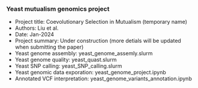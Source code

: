 ### Yeast mutualism genomics project

* Project title: Coevolutionary Selection in Mutualism (temporary name)
* Authors: Liu et al.
* Date: Jan-2024
* Project summary: Under construction (more detials will be updated when submitting the paper)
* Yeast genome assembly: yeast_genome_assemly.slurm
* Yeast genome quality: yeast_quast.slurm
* Yeast SNP calling: yeast_SNP_calling.slurm
* Yeast genomic data exporation: yeast_genome_project.ipynb
* Annotated VCF interpretation: yeast_genome_variants_annotation.ipynb
